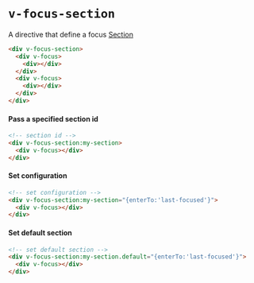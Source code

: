 # `v-focus-section`

A directive that define a focus [Section](https://github.com/luke-chang/js-spatial-navigation#spatialnavigationaddsectionid-config)

```html
<div v-focus-section>
  <div v-focus>
    <div></div>
  </div>
  <div v-focus>
    <div></div>
  </div>
</div>
```

#### Pass a specified section id

```html
<!-- section id -->
<div v-focus-section:my-section>
  <div v-focus></div>
</div>
```

#### Set configuration

```html
<!-- set configuration -->
<div v-focus-section:my-section="{enterTo:'last-focused'}">
  <div v-focus></div>
</div>
```

#### Set default section

```html
<!-- set default section -->
<div v-focus-section:my-section.default="{enterTo:'last-focused'}">
  <div v-focus></div>
</div>
```
